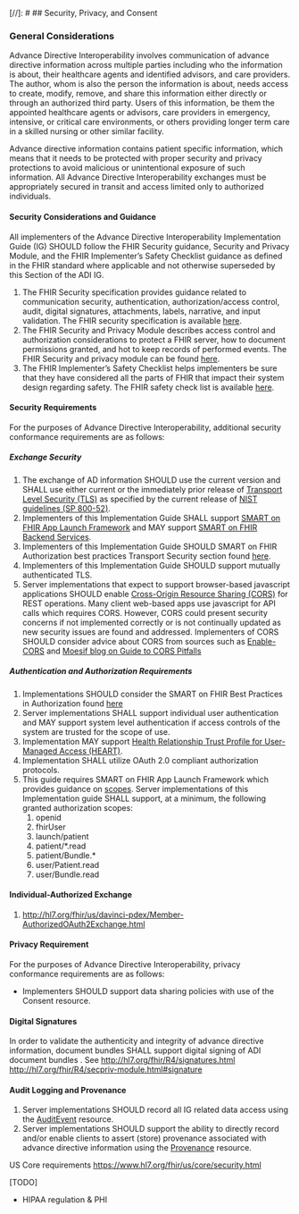 [//]: #  ## Security, Privacy, and Consent 

### General Considerations

Advance Directive Interoperability involves communication of advance directive information across multiple parties including who the information is about, their healthcare agents and identified advisors, and care providers. The author, whom is also the person the information is about, needs access to create, modify, remove, and share this information either directly or through an authorized third party. Users of this information, be them the appointed healthcare agents or advisors, care providers in emergency, intensive, or critical care environments, or others providing longer term care in a skilled nursing or other similar facility.

Advance directive information contains patient specific information, which means that it needs to be protected with proper security and privacy protections to avoid malicious or unintentional exposure of such information. All Advance Directive Interoperability exchanges must be appropriately secured in transit and access limited only to authorized individuals.


#### Security Considerations and Guidance
All implementers of the Advance Directive Interoperability Implementation Guide (IG) SHOULD follow the FHIR Security guidance, Security and Privacy Module, and the FHIR Implementer’s Safety Checklist guidance as defined in the FHIR standard where applicable and not otherwise superseded by this Section of the ADI IG.

1.	The FHIR Security specification provides guidance related to communication security, authentication, authorization/access control, audit, digital signatures, attachments, labels, narrative, and input validation. The FHIR security specification is available [here](http://hl7.org/fhir/R4/security.html).
2.	The FHIR Security and Privacy Module describes access control and authorization considerations to protect a FHIR server, how to document permissions granted, and hot to keep records of performed events. The FHIR Security and privacy module can be found [here](http://hl7.org/fhir/R4/secpriv-module.html).
3.	The FHIR Implementer’s Safety Checklist helps implementers be sure that they have considered all the parts of FHIR that impact their system design regarding safety. The FHIR safety check list is available [here](http://hl7.org/fhir/R4/safety.html).

#### Security Requirements
For the purposes of Advance Directive Interoperability, additional security conformance requirements are as follows:

##### Exchange Security
1.	The exchange of AD information SHOULD use the current version and SHALL use either current or the immediately prior release of [Transport Level Security (TLS)](https://tools.ietf.org/html/rfc8446) as specified by the current release of [NIST guidelines (SP 800-52)](https://csrc.nist.gov/publications/detail/sp/800-52/rev-2/final). 
2.	Implementers of this Implementation Guide SHALL support [SMART on FHIR App Launch Framework](http://hl7.org/fhir/smart-app-launch/index.html) and MAY support [SMART on FHIR Backend Services](https://hl7.org/fhir/uv/bulkdata/authorization/index.html).
3.	Implementers of this Implementation Guide SHOULD SMART on FHIR Authorization best practices Transport Security section found [here](https://docs.smarthealthit.org/authorization/best-practices/#11--transport-security).
4.	Implementers of this Implementation Guide SHOULD support mutually authenticated TLS.
5.	Server implementations that expect to support browser-based javascript applications SHOULD enable [Cross-Origin Resource Sharing (CORS)](https://www.w3.org/TR/cors/) for REST operations. Many client web-based apps use javascript for API calls which requires CORS. However, CORS could present security concerns if not implemented correctly or is not continually updated as new security issues are found and addressed. Implementers of CORS SHOULD consider advice about CORS from sources such as [Enable-CORS](http://enable-cors.org/) and [Moesif blog on Guide to CORS Pitfalls](https://www.moesif.com/blog/technical/cors/Authoritative-Guide-to-CORS-Cross-Origin-Resource-Sharing-for-REST-APIs/)  

##### Authentication and Authorization Requirements
1.	Implementations SHOULD consider the SMART on FHIR Best Practices in Authorization found [here](https://docs.smarthealthit.org/authorization/best-practices/)
2.	Server implementations SHALL support individual user authentication and MAY support system level authentication if access controls of the system are trusted for the scope of use.
3. Implementation MAY support [Health Relationship Trust Profile for User-Managed Access (HEART)](https://openid.net/specs/openid-heart-uma2-1_0.html).
4.	Implementation SHALL utilize OAuth 2.0 compliant authorization protocols.
5.	This guide requires SMART on FHIR App Launch Framework which provides guidance on [scopes](http://hl7.org/fhir/smart-app-launch/scopes-and-launch-context/index.html). Server implementations of this Implementation guide SHALL support, at a minimum, the following granted authorization scopes:
    1.	openid
    2.	fhirUser
    3.	launch/patient
    4.	patient/*.read
    5.	patient/Bundle.*
    6.	user/Patient.read
    7.	user/Bundle.read

#### Individual-Authorized Exchange
1.	http://hl7.org/fhir/us/davinci-pdex/Member-AuthorizedOAuth2Exchange.html

#### Privacy Requirement
For the purposes of Advance Directive Interoperability, privacy conformance requirements are as follows:
- Implementers SHOULD support data sharing policies with use of the Consent resource.

#### Digital Signatures
In order to validate the authenticity and integrity of advance directive information, document bundles SHALL support digital signing of ADI document bundles . See http://hl7.org/fhir/R4/signatures.html 
http://hl7.org/fhir/R4/secpriv-module.html#signature 

#### Audit Logging and Provenance
1.	Server implementations SHOULD record all IG related data access using the [AuditEvent](http://hl7.org/fhir/R4/auditevent.html) resource.
1.	Server implementations SHOULD support the ability to directly record and/or enable clients to assert (store) provenance associated with advance directive information using the [Provenance](http://hl7.org/fhir/R4/provenance.html) resource.

US Core requirements
https://www.hl7.org/fhir/us/core/security.html

[TODO]
- HIPAA regulation & PHI